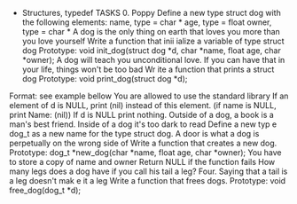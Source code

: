  - Structures, typedef TASKS 0. Poppy Define a new type struct dog with the following elements:
	 name, type = char *
	 age, type = float
	 owner, type = char *
	 A dog is the only thing on earth that loves you more than you love yourself Write a function that inii		ialize a variable of type struct dog
	 Prototype: void init_dog(struct dog *d, char *name, float age, char *owner);
	 A dog will teach you unconditional love. If you can have that in your life, things won't be too bad Wr		ite a function that prints a struct dog
	 Prototype: void print_dog(struct dog *d);
	
Format: see example bellow
	You are allowed to use the standard library
	If an element of d is NULL, print (nil) instead of this element. (if name is NULL, print Name: (nil))
	If d is NULL print nothing.
	Outside of a dog, a book is a man's best friend. Inside of a dog it's too dark to read Define a new typ	       e dog_t as a new name for the type struct dog.
	A door is what a dog is perpetually on the wrong side of Write a function that creates a new dog.
	Prototype: dog_t *new_dog(char *name, float age, char *owner);
	You have to store a copy of name and owner
	Return NULL if the function fails
	How many legs does a dog have if you call his tail a leg? Four. Saying that a tail is a leg doesn't mak	       e it a leg Write a function that frees dogs.
	Prototype: void free_dog(dog_t *d);




